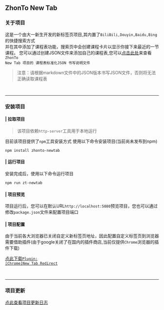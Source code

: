 ## ZhonTo New Tab

### 关于项目

这是一个由大一新生开发的新标签页项目,其内置了<code>BiliBili,Douyin,Baidu,Bing</code>的快捷搜索方式<br>
并在其中添加了课程表功能，搜索页中会创建课程卡片以显示你接下来最近的一节课程。
您可以通过创建JSON文件来添加自己的课程表,您可以[点击此处](./document/课表JSON格式@24B4.md)来查看<code>ZhonTo New Tab 项目的 课程表标准化JSON 书写说明文件</code><br>
>注意：请根据markdown文件中的JSON版本书写JSON文件，否则将无法正确读取课程表

<br>

---
### 安装项目
#### | 拉取项目
>该项目依赖<code>http-server</code>工具用于本地运行

目前该项目提供了<code>npm</code>工具安装方式
使用以下命令安装项目(当前尚未发布到npm)
```
npm install zhonto-newtab 
```
#### | 运行项目
安装完成后，使用以下命令运行项目
```
npm run zt-newtab
```
#### | 项目预览
项目运行后，您可以在默认URL<code>http://localhost:5080</code>预览项目，您也可以通过修改<code>package.json</code>文件来配置项目端口
#### | 项目配置
由于当前各大浏览器已关闭自定义新标签页地址，因此配置自定义标签页到浏览器需要借助插件(由于google关闭了在国内的插件商店,当前仅提供<code>Chrome</code>浏览器的插件下载)

[点此下载<code>Plugin: [Chrome]New Tab Redirect</code>](./library/New%20Tab%20Redirect%20Chrome插件_3_1_4_.crx)

<br>

---
### 项目更新

[点此查看项目更新日志](./document/update.md)



